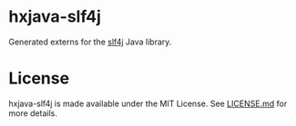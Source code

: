 # hxjava-slf4j

Generated externs for the [slf4j](https://github.com/qos-ch/slf4j) Java library.

# License

hxjava-slf4j is made available under the MIT License. See [LICENSE.md](/LICENSE.md) for more details.
